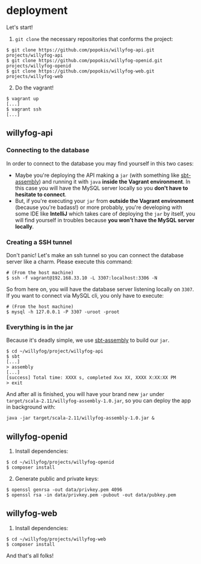 deployment
==========

Let's start!

1. `git clone` the necessary repositories that conforms the project:
```
$ git clone https://github.com/popokis/willyfog-api.git projects/willyfog-api
$ git clone https://github.com/popokis/willyfog-openid.git projects/willyfog-openid
$ git clone https://github.com/popokis/willyfog-web.git projects/willyfog-web
```

2. Do the vagrant!
```
$ vagrant up
[...]
$ vagrant ssh
[...]
```

## willyfog-api

### Connecting to the database

In order to connect to the database you may find yourself in this two cases:

* Maybe you're deploying the API making a `jar` (with something like 
[sbt-assembly](https://github.com/sbt/sbt-assembly)) and running it with 
`java` **inside the Vagrant environment**. In this case you will have
the MySQL server locally so you **don't have to hesitate to connect**.
* But, if you're executing your `jar` from **outside the Vagrant environment**
(because you're badass!) or more probably, you're developing with some
IDE like **IntelliJ** which takes care of deploying the `jar` by itself, you
will find yourself in troubles because **you won't have the MySQL server locally**.

### Creating a SSH tunnel

Don't panic! Let's make an ssh tunnel so you can connect the database server
like a charm. Please execute this command:

```
# (From the host machine)
$ ssh -f vagrant@192.168.33.10 -L 3307:localhost:3306 -N
```

So from here on, you will have the database server listening locally on `3307`. 
If you want to connect via MySQL cli, you only have to execute:

```
# (From the host machine)
$ mysql -h 127.0.0.1 -P 3307 -uroot -proot
```

### Everything is in the jar

Because it's deadly simple, we use 
[sbt-assembly](https://github.com/sbt/sbt-assembly) to build our `jar`.

```
$ cd ~/willyfog/project/willyfog-api
$ sbt
[...]
> assembly
[...]
[success] Total time: XXXX s, completed Xxx XX, XXXX X:XX:XX PM
> exit
```

And after all is finished, you will have your brand new `jar` under
`target/scala-2.11/willyfog-assembly-1.0.jar`, so you can deploy the app in background with:

```
java -jar target/scala-2.11/willyfog-assembly-1.0.jar &
```

## willyfog-openid

1. Install dependencies:
```
$ cd ~/willyfog/projects/willyfog-openid
$ composer install
```

2. Generate public and private keys:
```
$ openssl genrsa -out data/privkey.pem 4096
$ openssl rsa -in data/privkey.pem -pubout -out data/pubkey.pem
```

## willyfog-web

1. Install dependencies:
```
$ cd ~/willyfog/projects/willyfog-web
$ composer install
```

And that's all folks!